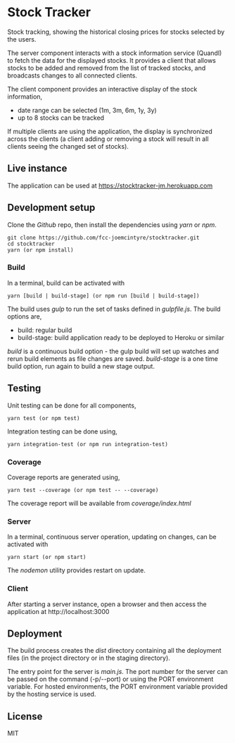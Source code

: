# Stock Tracker

Stock tracking, showing the historical closing prices for stocks selected by
the users.

The server component interacts with a stock information service (Quandl) to
fetch the data for the displayed stocks. It provides a client that allows
stocks to be added and removed from the list of tracked stocks, and
broadcasts changes to all connected clients.

The client component provides an interactive display of the stock information,

- date range can be selected (1m, 3m, 6m, 1y, 3y)
- up to 8 stocks can be tracked

If multiple clients are using the application, the display is
synchronized across the clients (a client adding or removing a stock will
result in all clients seeing the changed set of stocks).

## Live instance

The application can be used at https://stocktracker-jm.herokuapp.com

## Development setup

Clone the *Github* repo, then install the dependencies using *yarn* or *npm*.

```
git clone https://github.com/fcc-joemcintyre/stocktracker.git
cd stocktracker
yarn (or npm install)
```

### Build

In a terminal, build can be activated with

```
yarn [build | build-stage] (or npm run [build | build-stage])
```

The build uses *gulp* to run the set of tasks defined in *gulpfile.js*. The
build options are,

- build: regular build
- build-stage: build application ready to be deployed to Heroku or similar

*build* is a continuous build option - the gulp build will
set up watches and rerun build elements as file changes are saved.
*build-stage* is a one time build option, run again to build a new stage output.

## Testing

Unit testing can be done for all components,

```
yarn test (or npm test)
```

Integration testing can be done using,

```
yarn integration-test (or npm run integration-test)
```

### Coverage

Coverage reports are generated using,

```
yarn test --coverage (or npm test -- --coverage)
```

The coverage report will be available from
*coverage/index.html*

### Server

In a terminal, continuous server operation, updating on changes,
can be activated with

```
yarn start (or npm start)
```

The *nodemon* utility provides restart on update.

### Client

After starting a server instance, open a browser and then access the
application at http://localhost:3000

## Deployment

The build process creates the *dist* directory containing all the deployment
files (in the project directory or in the staging directory).

The entry point for the server is *main.js*.
The port number for the server can be passed on the command (-p/--port) or using
the PORT environment variable. For hosted environments, the PORT environment
variable provided by the hosting service is used.

## License
MIT
